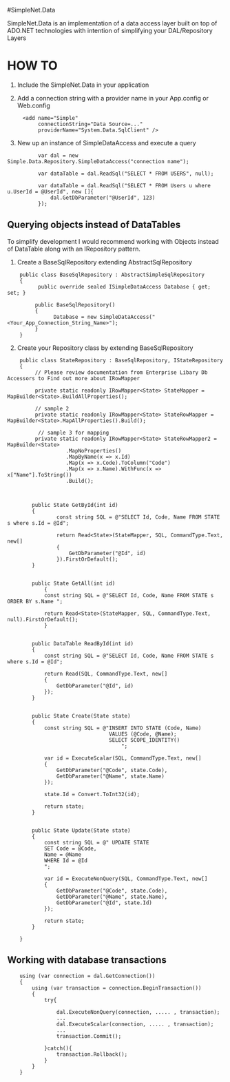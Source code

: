 #SimpleNet.Data

SimpleNet.Data is an implementation of a data access layer built on top of ADO.NET technologies with intention of simplifying your DAL/Repository Layers



# HOW TO 


1. Include the SimpleNet.Data in your application

2. Add a connection string with a provider name in your App.config or Web.config

```
     <add name="Simple"
          connectionString="Data Source=..."
          providerName="System.Data.SqlClient" />
```


3. New up an instance of SimpleDataAccess and execute a query
    
```
          var dal = new Simple.Data.Repository.SimpleDataAccess("connection name");
          
          var dataTable = dal.ReadSql("SELECT * FROM USERS", null);
          
          var dataTable = dal.ReadSql("SELECT * FROM Users u where u.UserId = @UserId", new []{
              dal.GetDbParameter("@UserId", 123)
          });
```






## Querying objects instead of DataTables


To simplify development I would recommend working with Objects instead of DataTable along with an IRepository<T> pattern.


1.   Create a BaseSqlRepository extending AbstractSqlRepository


```
    public class BaseSqlRepository : AbstractSimpleSqlRepository
    {
          public override sealed ISimpleDataAccess Database { get; set; }

         public BaseSqlRepository()
         {
               Database = new SimpleDataAccess("<Your_App_Connection_String_Name>");
         }
    }
```


2.   Create your Repository class by extending BaseSqlRepository

```
    public class StateRepository : BaseSqlRepository, IStateRepository
    {
         // Please review documentation from Enterprise Libary Db Accessors to Find out more about IRowMapper
         
         private static readonly IRowMapper<State> StateMapper = MapBuilder<State>.BuildAllProperties();

         // sample 2
         private static readonly IRowMapper<State> StateRowMapper = MapBuilder<State>.MapAllProperties().Build();

          // sample 3 for mapping
         private static readonly IRowMapper<State> StateRowMapper2 = MapBuilder<State>
                   .MapNoProperties()
                   .MapByName(x => x.Id)
                   .Map(x => x.Code).ToColumn("Code")
                   .Map(x => x.Name).WithFunc(x => x["Name"].ToString())
                   .Build();



		public State GetById(int id)
		{
				const string SQL = @"SELECT Id, Code, Name FROM STATE s where s.Id = @Id";

				return Read<State>(StateMapper, SQL, CommandType.Text, new[]
				{
					GetDbParameter("@Id", id)
				}).FirstOrDefault();
		}


		public State GetAll(int id)
         	{
			const string SQL = @"SELECT Id, Code, Name FROM STATE s  ORDER BY s.Name ";

			return Read<State>(StateMapper, SQL, CommandType.Text, null).FirstOrDefault();
         	}


		public DataTable ReadById(int id)
		{
			const string SQL = @"SELECT Id, Code, Name FROM STATE s where s.Id = @Id";

			return Read(SQL, CommandType.Text, new[]
			{
				GetDbParameter("@Id", id)
			});
		}


		public State Create(State state)
		{
			const string SQL = @"INSERT INTO STATE (Code, Name)
								 VALUES (@Code, @Name);
								 SELECT SCOPE_IDENTITY()
									 ";

			var id = ExecuteScalar(SQL, CommandType.Text, new[]
			{
				GetDbParameter("@Code", state.Code),
				GetDbParameter("@Name", state.Name)
			});

			state.Id = Convert.ToInt32(id);

			return state;
		}


		public State Update(State state)
		{
			const string SQL = @" UPDATE STATE
			SET Code = @Code,
			Name = @Name
			WHERE Id = @Id
			";

			var id = ExecuteNonQuery(SQL, CommandType.Text, new[]
			{
				GetDbParameter("@Code", state.Code),
				GetDbParameter("@Name", state.Name),
				GetDbParameter("@Id", state.Id)
			});

			return state;
		}

    }

```


## Working with database transactions



```
    using (var connection = dal.GetConnection())
    {
        using (var transaction = connection.BeginTransaction())
        {
            try{
        
                dal.ExecuteNonQuery(connection, ..... , transaction);
                ...     
                dal.ExecuteScalar(connection, ..... , transaction);
                ...
                transaction.Commit();

            }catch(){
                transaction.Rollback();
            }
        }
    }
```
